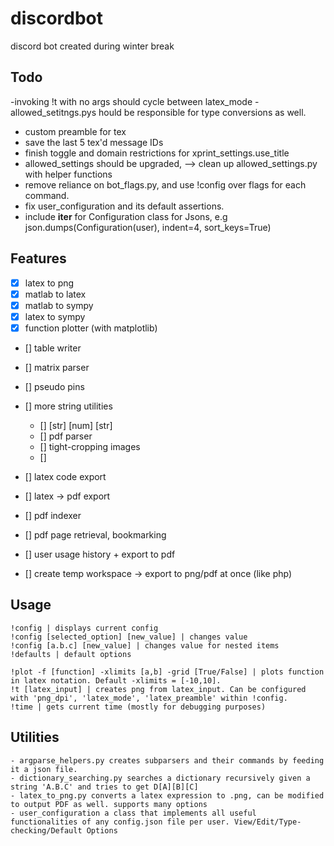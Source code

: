 # discordbot 
discord bot created during winter break

## Todo
-invoking !t with no args should cycle between latex_mode 
-allowed_setitngs.pys hould be responsible for type conversions as well.
- custom preamble for tex
- save the last 5 tex'd message IDs
- finish toggle and domain restrictions for xprint_settings.use_title
- allowed_settings should be upgraded, --> clean up allowed_settings.py with helper functions
- remove reliance on bot_flags.py, and use !config over flags for each command.
- fix user_configuration and its default assertions.
- include __iter__ for Configuration class for Jsons, e.g json.dumps(Configuration(user), indent=4, sort_keys=True)

## Features
- [x] latex to png
- [x] matlab to latex
- [x] matlab to sympy
- [x] latex to sympy
- [x] function plotter (with matplotlib)

- [] table writer
- [] matrix parser

- [] pseudo pins
- [] more string utilities
    - [] [str] [num] [str]
    - [] pdf parser
    - [] tight-cropping images
    - []

- [] latex code export
- [] latex -> pdf export
- [] pdf indexer
- [] pdf page retrieval, bookmarking
- [] user usage history + export to pdf
- [] create temp workspace -> export to png/pdf at once (like php)

## Usage
    !config | displays current config
    !config [selected_option] [new_value] | changes value
    !config [a.b.c] [new_value] | changes value for nested items
    !defaults | default options
    
    !plot -f [function] -xlimits [a,b] -grid [True/False] | plots function in latex notation. Default -xlimits = [-10,10].
    !t [latex_input] | creates png from latex_input. Can be configured with 'png_dpi', 'latex_mode', 'latex_preamble' within !config. 
    !time | gets current time (mostly for debugging purposes)

## Utilities
    - argparse_helpers.py creates subparsers and their commands by feeding it a json file.
    - dictionary_searching.py searches a dictionary recursively given a string 'A.B.C' and tries to get D[A][B][C]
    - latex_to_png.py converts a latex expression to .png, can be modified to output PDF as well. supports many options
    - user_configuration a class that implements all useful functionalities of any config.json file per user. View/Edit/Type-checking/Default Options